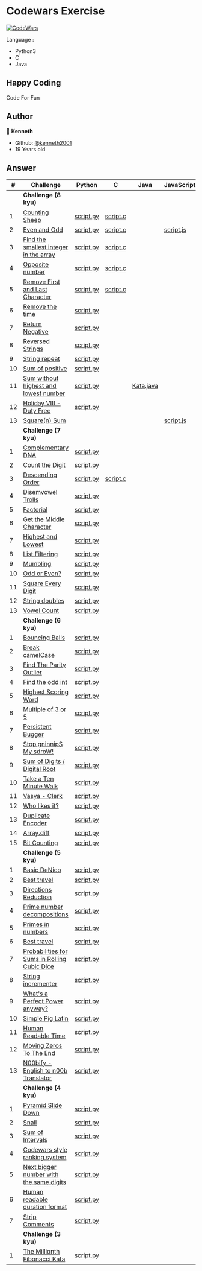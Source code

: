 # Codewars Exercise
[![CodeWars](https://www.codewars.com/users/kenneth2001/badges/large)](https://www.codewars.com/users/kenneth2001/)

Language : 
- Python3
- C
- Java

## Happy Coding
Code For Fun
## Author
👤 **Kenneth**
- Github: [@kenneth2001](https://github.com/kenneth2001)
- 19 Years old
## Answer
| # | Challenge | Python | C | Java | JavaScript |
| --- | --- | --- | --- | --- | --- |
|| **Challenge (8 kyu)** |||
| 1 | [Counting Sheep](https://www.codewars.com/kata/54edbc7200b811e956000556/train) | [script.py](https://github.com/kenneth2001/codewars_solution/blob/master/Solution/8%20kyu/Counting%20Sheep/script.py) | [script.c](https://github.com/kenneth2001/codewars_solution/blob/master/Solution/8%20kyu/Counting%20Sheep/script.c) |
| 2 | [Even and Odd](https://www.codewars.com/kata/53da3dbb4a5168369a0000fe/train) | [script.py](https://github.com/kenneth2001/codewars_solution/blob/master/Solution/8%20kyu/Even%20and%20Odd/script.py) | [script.c](https://github.com/kenneth2001/codewars_solution/blob/master/Solution/8%20kyu/Even%20and%20Odd/script.c) | | [script.js](https://github.com/kenneth2001/codewars_solution/blob/master/Solution/8%20kyu/Even%20and%20Odd/script.js) |
| 3 | [Find the smallest integer in the array](https://www.codewars.com/kata/55a2d7ebe362935a210000b2/train) | [script.py](https://github.com/kenneth2001/codewars_solution/blob/master/Solution/8%20kyu/Find%20the%20smallest%20integer%20in%20the%20array/script.py) | [script.c](https://github.com/kenneth2001/codewars_solution/blob/master/Solution/8%20kyu/Find%20the%20smallest%20integer%20in%20the%20array/script.c) |
| 4 | [Opposite number](https://www.codewars.com/kata/56dec885c54a926dcd001095/train) | [script.py](https://github.com/kenneth2001/codewars_solution/blob/master/Solution/8%20kyu/Opposite%20number/script.py) | [script.c](https://github.com/kenneth2001/codewars_solution/tree/master/Solution/8%20kyu/Opposite%20number) |
| 5 | [Remove First and Last Character](https://www.codewars.com/kata/56bc28ad5bdaeb48760009b0/train) | [script.py](https://github.com/kenneth2001/codewars_solution/blob/master/Solution/8%20kyu/Remove%20First%20and%20Last%20Character/script.py) | [script.c](https://github.com/kenneth2001/codewars_solution/blob/master/Solution/8%20kyu/Remove%20First%20and%20Last%20Character/script.c) |
| 6 | [Remove the time](https://www.codewars.com/kata/56b0ff16d4aa33e5bb00008e/train) | [script.py](https://github.com/kenneth2001/codewars_solution/blob/master/Solution/8%20kyu/Remove%20the%20time/script.py) |
| 7 | [Return Negative](https://www.codewars.com/kata/55685cd7ad70877c23000102/train) | [script.py](https://github.com/kenneth2001/codewars_solution/blob/master/Solution/8%20kyu/Return%20Negative/script.py) |
| 8 | [Reversed Strings](https://www.codewars.com/kata/5168bb5dfe9a00b126000018/train) | [script.py](https://github.com/kenneth2001/codewars_solution/blob/master/Solution/8%20kyu/Reversed%20Strings/script.py) |
| 9 | [String repeat](https://www.codewars.com/kata/57a0e5c372292dd76d000d7e/train) | [script.py](https://github.com/kenneth2001/codewars_solution/blob/master/Solution/8%20kyu/String%20repeat/script.py) |
| 10 | [Sum of positive](https://www.codewars.com/kata/5715eaedb436cf5606000381/train) | [script.py](https://github.com/kenneth2001/codewars_solution/blob/master/Solution/8%20kyu/Sum%20of%20positive/script.py) |
| 11 | [Sum without highest and lowest number](https://www.codewars.com/kata/576b93db1129fcf2200001e6/train/) | [script.py](https://github.com/kenneth2001/codewars_solution/blob/master/Solution/8%20kyu/Sum%20without%20highest%20and%20lowest%20number/script.py) | | [Kata.java](https://github.com/kenneth2001/codewars_solution/blob/master/Solution/8%20kyu/Sum%20without%20highest%20and%20lowest%20number/Kata.java) |
| 12 | [Holiday VIII - Duty Free](https://www.codewars.com/kata/57e92e91b63b6cbac20001e5/train/python) | [script.py](https://github.com/kenneth2001/codewars_solution/blob/master/Solution/8%20kyu/Holiday%20VIII%20-%20Duty%20Free/script.py) |
| 13 | [Square(n) Sum](https://www.codewars.com/kata/515e271a311df0350d00000f/train/javascript) | | | |[script.js](https://github.com/kenneth2001/codewars_solution/blob/master/Solution/8%20kyu/Square(n)%20Sum/script.js) |
|  | **Challenge (7 kyu)** ||
| 1 | [Complementary DNA](https://www.codewars.com/kata/554e4a2f232cdd87d9000038/train) | [script.py](https://github.com/kenneth2001/codewars_solution/blob/master/Solution/7%20kyu/Complementary%20DNA/script.py) |
| 2 | [Count the Digit](https://www.codewars.com/kata/566fc12495810954b1000030/train) | [script.py](https://github.com/kenneth2001/codewars_solution/blob/master/Solution/7%20kyu/Count%20the%20Digit/script.py) |
| 3 | [Descending Order](https://www.codewars.com/kata/5467e4d82edf8bbf40000155/train) | [script.py](https://github.com/kenneth2001/codewars_solution/blob/master/Solution/7%20kyu/Descending%20Order/script.py) | [script.c](https://github.com/kenneth2001/codewars_solution/blob/master/Solution/7%20kyu/Descending%20Order/script.c) |
| 4 | [Disemvowel Trolls](https://www.codewars.com/kata/52fba66badcd10859f00097e/train) | [script.py](https://github.com/kenneth2001/codewars_solution/blob/master/Solution/7%20kyu/Disemvowel%20Trolls/script.py) |
| 5 | [Factorial](https://www.codewars.com/kata/54ff0d1f355cfd20e60001fc/train) | [script.py](https://github.com/kenneth2001/codewars_solution/blob/master/Solution/7%20kyu/Factorial/script.py) |
| 6 | [Get the Middle Character](https://www.codewars.com/kata/566fc12495810954b1000030/train) | [script.py](https://github.com/kenneth2001/codewars_solution/blob/master/Solution/7%20kyu/Get%20the%20Middle%20Character/script.py) |
| 7 | [Highest and Lowest](https://www.codewars.com/kata/554b4ac871d6813a03000035/train) | [script.py](https://github.com/kenneth2001/codewars_solution/blob/master/Solution/7%20kyu/Highest%20and%20Lowest/script.py) |
| 8 | [List Filtering](https://www.codewars.com/kata/53dbd5315a3c69eed20002dd/train) | [script.py](https://github.com/kenneth2001/codewars_solution/blob/master/Solution/7%20kyu/List%20Filtering/script.py) |
| 9 | [Mumbling](https://www.codewars.com/kata/5667e8f4e3f572a8f2000039/train) | [script.py](https://github.com/kenneth2001/codewars_solution/blob/master/Solution/7%20kyu/Mumbling/script.py) |
| 10 | [Odd or Even?](https://www.codewars.com/kata/5949481f86420f59480000e7/train) | [script.py](https://github.com/kenneth2001/codewars_solution/blob/master/Solution/7%20kyu/Odd%20or%20Even_/script.py) |
| 11 | [Square Every Digit](https://www.codewars.com/kata/546e2562b03326a88e000020/train) | [script.py](https://github.com/kenneth2001/codewars_solution/blob/master/Solution/7%20kyu/Square%20Every%20Digit/script.py) |
| 12 | [String doubles](https://www.codewars.com/kata/5a145ab08ba9148dd6000094/train) | [script.py](https://github.com/kenneth2001/codewars_solution/blob/master/Solution/7%20kyu/String%20doubles/script.py) |
| 13 | [Vowel Count](https://www.codewars.com/kata/54ff3102c1bad923760001f3/train) | [script.py](https://github.com/kenneth2001/codewars_solution/blob/master/Solution/7%20kyu/Vowel%20Count/script.py) |
|  | **Challenge (6 kyu)** | |
| 1 | [Bouncing Balls](https://www.codewars.com/kata/5544c7a5cb454edb3c000047/train) | [script.py](https://github.com/kenneth2001/codewars_solution/blob/master/Solution/6%20kyu/Bouncing%20Balls/script.py) |
| 2 | [Break camelCase](https://www.codewars.com/kata/5208f99aee097e6552000148/train) | [script.py](https://github.com/kenneth2001/codewars_solution/blob/master/Solution/6%20kyu/Break%20camelCase/script.py) |
| 3 | [Find The Parity Outlier](https://www.codewars.com/kata/5526fc09a1bbd946250002dc/train) | [script.py](https://github.com/kenneth2001/codewars_solution/blob/master/Solution/6%20kyu/Find%20The%20Parity%20Outlier/script.py) |
| 4 | [Find the odd int](https://www.codewars.com/kata/54da5a58ea159efa38000836/train) | [script.py](https://github.com/kenneth2001/codewars_solution/blob/master/Solution/6%20kyu/Find%20the%20odd%20int/script.py) |
| 5 | [Highest Scoring Word](https://www.codewars.com/kata/57eb8fcdf670e99d9b000272/train) | [script.py](https://github.com/kenneth2001/codewars_solution/blob/master/Solution/6%20kyu/Highest%20Scoring%20Word/script.py) |
| 6 | [Multiple of 3 or 5](https://www.codewars.com/kata/514b92a657cdc65150000006/train) | [script.py](https://github.com/kenneth2001/codewars_solution/blob/master/Solution/6%20kyu/Multiples%20of%203%20or%205/script.py) |
| 7 | [Persistent Bugger](https://www.codewars.com/kata/55bf01e5a717a0d57e0000ec/train) | [script.py](https://github.com/kenneth2001/codewars_solution/blob/master/Solution/6%20kyu/Persistent%20Bugger/script.py) |
| 8 | [Stop gninnipS My sdroW!](https://www.codewars.com/kata/5264d2b162488dc400000001/train) | [script.py](https://github.com/kenneth2001/codewars_solution/blob/master/Solution/6%20kyu/Stop%20gninnipS%20My%20sdroW!/script.py) |
| 9 | [Sum of Digits / Digital Root](https://www.codewars.com/kata/541c8630095125aba6000c00/train) | [script.py](https://github.com/kenneth2001/codewars_solution/blob/master/Solution/6%20kyu/Sum%20of%20Digits%20(Digital%20Root)/script.py) |
| 10 | [Take a Ten Minute Walk](https://www.codewars.com/kata/54da539698b8a2ad76000228/train) | [script.py](https://github.com/kenneth2001/codewars_solution/blob/master/Solution/6%20kyu/Take%20a%20Ten%20Minute%20Walk/script.py) |
| 11 | [Vasya - Clerk](https://www.codewars.com/kata/555615a77ebc7c2c8a0000b8/train) | [script.py](https://github.com/kenneth2001/codewars_solution/blob/master/Solution/6%20kyu/Vasya%20-%20Clerk/script.py) |
| 12 | [Who likes it?](https://www.codewars.com/kata/5266876b8f4bf2da9b000362/train) | [script.py](https://github.com/kenneth2001/codewars_solution/blob/master/Solution/6%20kyu/Who%20likes%20it/script.py) |
| 13 | [Duplicate Encoder](https://www.codewars.com/kata/54b42f9314d9229fd6000d9c/train/python) | [script.py](https://github.com/kenneth2001/codewars_solution/blob/master/Solution/6%20kyu/Duplicate%20Encoder/script.py) |
| 14 | [Array.diff](https://www.codewars.com/kata/523f5d21c841566fde000009/train/python) | [script.py](https://github.com/kenneth2001/codewars_solution/blob/master/Solution/6%20kyu/Array.diff/script.py) |
| 15 | [Bit Counting](https://www.codewars.com/kata/526571aae218b8ee490006f4/train/python) | [script.py](https://github.com/kenneth2001/Codewars_solution/tree/master/Solution/6%20kyu/Bit%20Counting/script.py) |
|  | **Challenge (5 kyu)** | |
| 1 | [Basic DeNico](https://www.codewars.com/kata/596f610441372ee0de00006e/train) | [script.py](https://github.com/kenneth2001/codewars_solution/blob/master/Solution/5%20kyu/Basic%20DeNico/script.py) |
| 2 | [Best travel](https://www.codewars.com/kata/55e7280b40e1c4a06d0000aa/train) | [script.py](https://github.com/kenneth2001/codewars_solution/blob/master/Solution/5%20kyu/Best%20travel/script.py) |
| 3 | [Directions Reduction](https://www.codewars.com/kata/550f22f4d758534c1100025a/train) | [script.py](https://github.com/kenneth2001/codewars_solution/blob/master/Solution/5%20kyu/Directions%20Reduction/script.py) |
| 4 | [Prime number decompositions](https://www.codewars.com/kata/53c93982689f84e321000d62/train) | [script.py](https://github.com/kenneth2001/codewars_solution/blob/master/Solution/5%20kyu/Prime%20number%20decompositions/script.py) |
| 5 | [Primes in numbers](https://www.codewars.com/kata/54d512e62a5e54c96200019e/train) | [script.py](https://github.com/kenneth2001/codewars_solution/blob/master/Solution/5%20kyu/Primes%20in%20numbers/script.py) |
| 6 | [Best travel](https://www.codewars.com/kata/56f78a42f749ba513b00037f/train) | [script.py](https://github.com/kenneth2001/codewars_solution/blob/master/Solution/5%20kyu/Probabilities%20for%20Sums%20in%20Rolling%20Cubic%20Dice/script.py) |
| 7 | [Probabilities for Sums in Rolling Cubic Dice](https://www.codewars.com/kata/56f78a42f749ba513b00037f/train) | [script.py](https://github.com/kenneth2001/codewars_solution/blob/master/Solution/5%20kyu/Probabilities%20for%20Sums%20in%20Rolling%20Cubic%20Dice/script.py) |
| 8 | [String incrementer](https://www.codewars.com/kata/54a91a4883a7de5d7800009c/train) | [script.py](https://github.com/kenneth2001/codewars_solution/blob/master/Solution/5%20kyu/String%20incrementer/script.py) |
| 9 | [What's a Perfect Power anyway?](https://www.codewars.com/kata/54d4c8b08776e4ad92000835/train) | [script.py](https://github.com/kenneth2001/codewars_solution/blob/master/Solution/5%20kyu/What's%20a%20Perfect%20Power%20anyway_/script.py) |
| 10 | [Simple Pig Latin](https://www.codewars.com/kata/520b9d2ad5c005041100000f/train/python) | [script.py](https://github.com/kenneth2001/codewars_solution/blob/master/Solution/5%20kyu/Simple%20Pig%20Latin/script.py) |
| 11 | [Human Readable Time](https://www.codewars.com/kata/52685f7382004e774f0001f7/train/python) | [script.py](https://github.com/kenneth2001/codewars_solution/blob/master/Solution/5%20kyu/Human%20Readable%20Time/script.py) |
| 12 | [Moving Zeros To The End](https://www.codewars.com/kata/52597aa56021e91c93000cb0/train/python) | [script.py](https://github.com/kenneth2001/codewars_solution/blob/master/Solution/5%20kyu/Moving%20Zeros%20To%20The%20End/script.py) |
| 13 | [N00bify - English to n00b Translator](https://www.codewars.com/kata/552ec968fcd1975e8100005a/train/python) | [script.py](https://github.com/kenneth2001/codewars_solution/blob/master/Solution/5%20kyu/N00bify%20-%20English%20to%20n00b%20Translator/script.py) |
|  | **Challenge (4 kyu)** | |
| 1 | [Pyramid Slide Down](https://www.codewars.com/kata/551f23362ff852e2ab000037/train) |  [script.py](https://github.com/kenneth2001/codewars_solution/blob/master/Solution/4%20kyu/Pyramid%20Slide%20Down/script.py) |
| 2 | [Snail](https://www.codewars.com/kata/521c2db8ddc89b9b7a0000c1/train) | [script.py](https://github.com/kenneth2001/codewars_solution/blob/master/Solution/4%20kyu/Snail/script.py) |
| 3 | [Sum of Intervals](https://www.codewars.com/kata/52b7ed099cdc285c300001cd/train) | [script.py](https://github.com/kenneth2001/codewars_solution/blob/master/Solution/4%20kyu/Sum%20of%20Intervals/script.py) |
| 4 | [Codewars style ranking system](https://www.codewars.com/kata/51fda2d95d6efda45e00004e/train/python) | [script.py](https://github.com/kenneth2001/codewars_solution/blob/master/Solution/4%20kyu/Codewars%20style%20ranking%20system/script.py) |
| 5 | [Next bigger number with the same digits](https://www.codewars.com/kata/55983863da40caa2c900004e/train/python) | [script.py](https://github.com/kenneth2001/codewars_solution/blob/master/Solution//4%20kyu/Next%20bigger%20number%20with%20the%20same%20digits/script.py) |
| 6 | [Human readable duration format](https://www.codewars.com/kata/52742f58faf5485cae000b9a/train/python) | [script.py](https://github.com/kenneth2001/codewars_solution/blob/master/Solution/4%20kyu/Human%20readable%20duration%20format/script.py) |
| 7 | [Strip Comments](https://www.codewars.com/kata/51c8e37cee245da6b40000bd/train/python) | [script.py](https://github.com/kenneth2001/codewars_solution/blob/master/Solution/4%20kyu/Strip%20Comments/script.py) |
| | **Challenge (3 kyu)** | |
| 1 | [The Millionth Fibonacci Kata](https://www.codewars.com/kata/53d40c1e2f13e331fc000c26/train/python) | [script.py](https://github.com/kenneth2001/codewars_solution/blob/master/Solution/3%20kyu/The%20Millionth%20Fibonacci%20Kata/script.py) |